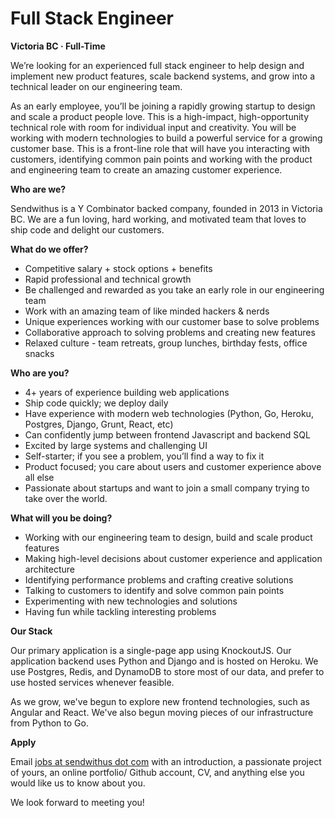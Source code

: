 Full Stack Engineer
===


__Victoria BC &middot; Full-Time__

We’re looking for an experienced full stack engineer to help design and implement new product features, scale backend systems, and grow into a technical leader on our engineering team.

As an early employee, you’ll be joining a rapidly growing startup to design and scale a product people love. This is a high-impact, high-opportunity technical role with room for individual input and creativity. You will be working with modern technologies to build a powerful service for a growing customer base. This is a front-line role that will have you interacting with customers, identifying common pain points and working with the product and engineering team to create an amazing customer experience.

<!-- more -->



__Who are we?__

Sendwithus is a Y Combinator backed company, founded in 2013 in Victoria BC. We are a fun loving, hard working, and motivated team that loves to ship code and delight our customers.



__What do we offer?__

* Competitive salary + stock options + benefits
* Rapid professional and technical growth
* Be challenged and rewarded as you take an early role in our engineering team
* Work with an amazing team of like minded hackers &amp; nerds
* Unique experiences working with our customer base to solve problems
* Collaborative approach to solving problems and creating new features
* Relaxed culture - team retreats, group lunches, birthday fests, office snacks



__Who are you?__

* 4+ years of experience building web applications
* Ship code quickly; we deploy daily
* Have experience with modern web technologies (Python, Go, Heroku, Postgres, Django, Grunt, React, etc)
* Can confidently jump between frontend Javascript and backend SQL
* Excited by large systems and challenging UI
* Self-starter; if you see a problem, you’ll find a way to fix it
* Product focused; you care about users and customer experience above all else
* Passionate about startups and want to join a small company trying to take over the world.



__What will you be doing?__

* Working with our engineering team to design, build and scale product features
* Making high-level decisions about customer experience and application architecture
* Identifying performance problems and crafting creative solutions
* Talking to customers to identify and solve common pain points
* Experimenting with new technologies and solutions
* Having fun while tackling interesting problems



__Our Stack__

Our primary application is a single-page app using KnockoutJS. Our application backend uses Python and Django and is hosted on Heroku. We use Postgres, Redis, and DynamoDB to store most of our data, and prefer to use hosted services whenever feasible.

As we grow, we've begun to explore new frontend technologies, such as Angular and React. We've also begun moving pieces of our infrastructure from Python to Go.


__Apply__

Email [jobs at sendwithus dot com](mailto:jobs@sendwithus.com) with an introduction, a passionate project of yours, an online portfolio/ Github account, CV, and anything else you would like us to know about you.

We look forward to meeting you!
